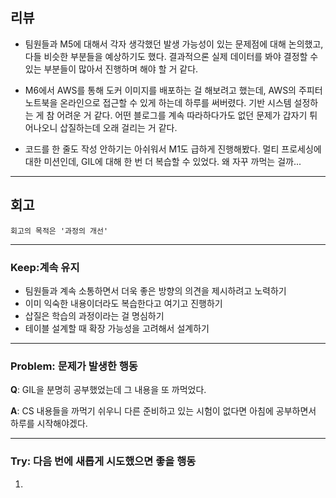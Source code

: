 ## 리뷰

- 팀원들과 M5에 대해서 각자 생각했던 발생 가능성이 있는 문제점에 대해 논의했고, 다들 비슷한 부분들을 예상하기도 했다. 결과적으론 실제 데이터를 봐야 결정할 수 있는 부분들이 많아서 진행하며 해야 할 거 같다.

- M6에서 AWS를 통해 도커 이미지를 배포하는 걸 해보려고 했는데, AWS의 주피터 노트북을 온라인으로 접근할 수 있게 하는데 하루를 써버렸다. 기반 시스템 설정하는 게 참 어려운 거 같다. 어떤 블로그를 계속 따라하다가도 없던 문제가 갑자기 튀어나오니 삽질하는데 오래 걸리는 거 같다.

- 코드를 한 줄도 작성 안하기는 아쉬워서 M1도 급하게 진행해봤다. 멀티 프로세싱에 대한 미션인데, GIL에 대해 한 번 더 복습할 수 있었다. 왜 자꾸 까먹는 걸까...

---

## 회고
    회고의 목적은 '과정의 개선'

---

### Keep:계속 유지
- 팀원들과 계속 소통하면서 더욱 좋은 방향의 의견을 제시하려고 노력하기
- 이미 익숙한 내용이더라도 복습한다고 여기고 진행하기
- 삽질은 학습의 과정이라는 걸 명심하기
- 테이블 설계할 때 확장 가능성을 고려해서 설계하기

---

### Problem: 문제가 발생한 행동
**Q**: GIL을 분명히 공부했었는데 그 내용을 또 까먹었다. 

**A**: CS 내용들을 까먹기 쉬우니 다른 준비하고 있는 시험이 없다면 아침에 공부하면서 하루를 시작해야겠다.

---

### Try: 다음 번에 새롭게 시도했으면 좋을 행동

1. 